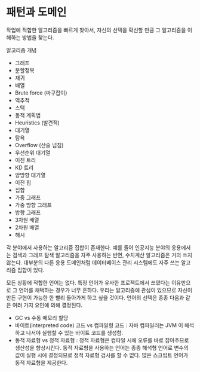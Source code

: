 # 패턴과 도메인

작업에 적합한 알고리즘을 빠르게 찾아서, 자신의 선택을 확신할 만큼 그 알고리즘을 이해하는 방법을 찾는다. 

알고리즘 개념
- 그래프
- 분할정복
- 재귀
- 배열
- Brute force (마구잡이)
- 역추적
- 스택
- 동적 계획법
- Heuristics (발견적)
- 대기열
- 탐욕
- Overflow (산술 넘침)
- 우선순위 대기열
- 이진 트리
- KD 트리
- 양방향 대기열
- 이진 힙
- 집합
- 가중 그래프
- 가중 방향 그래프
- 방향 그래프
- 3차원 배열
- 2차원 배열
- 해시

각 분야에서 사용하는 알고리즘 집합이 존재한다. 예를 들어 인공지능 분야의 응용에서는 검색과 그래프 탐색 알고리즘을 자주 사용하는 반면, 수치계산 알고리즘은 거의 쓰지 않는다. 대부분의 다른 응용 도메인처럼 데이터베이스 관리 시스템에도 자주 쓰는 알고리즘 집합이 있다.

모든 상황에 적합한 언어는 없다. 특정 언어가 유사한 프로젝트에서 쓰였다는 이유만으로 그 언어를 채택하는 경우가 너무 흔하다. 
우리는 알고리즘에 관심이 있으므로 자신이 만든 구현이 가능한 한 빨리 돌아가게 하고 싶을 것이다. 
언어의 선택은 종종 다음과 같은 여러 가지 요인에 의해 결정된다.

- GC vs 수동 메모리 할당
- 바이트(interpreted code) 코드 vs 컴파일형 코드 : 자바 컴파일러는 JVM 이 해석하고 나서야 실행할 수 있는 바이트 코드를 생성함.
- 동적 자료형 vs 정적 자료형 : 정적 자료형은 컴파일 시에 오류를 바로 잡아주므로 생산성을 향상시킨다. 동적 자료형을 사용하는 언어는 종종 해석형 언어로 변수의 값이 실행 시에 결정되므로 정적 자료형 검사를 할 수 없다. 많은 스크립트 언어가 동적 자료형을 제공한다.


<!--stackedit_data:
eyJoaXN0b3J5IjpbLTk5MTMwNDc5OSwtMTc1MDU1MTc3NSw2Nz
k2MTYxNTAsNzUzMjgzMzQ3XX0=
-->